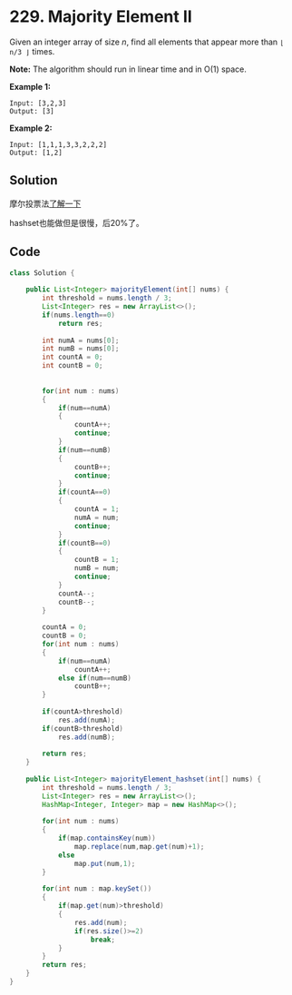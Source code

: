 # 229. Majority Element II

Given an integer array of size *n*, find all elements that appear more than `⌊ n/3 ⌋` times.

**Note:** The algorithm should run in linear time and in O(1) space.

**Example 1:**

```
Input: [3,2,3]
Output: [3]
```

**Example 2:**

```
Input: [1,1,1,3,3,2,2,2]
Output: [1,2]
```



## Solution

摩尔投票法[了解一下](https://www.zhihu.com/question/49973163)

hashset也能做但是很慢，后20%了。





## Code

```java
class Solution {
    
    public List<Integer> majorityElement(int[] nums) {
        int threshold = nums.length / 3;
        List<Integer> res = new ArrayList<>();
        if(nums.length==0)
            return res;
        
        int numA = nums[0];
        int numB = nums[0];
        int countA = 0;
        int countB = 0;
        
        
        for(int num : nums)
        {
            if(num==numA)
            {
                countA++;
                continue;
            }
            if(num==numB)
            {
                countB++;
                continue;
            }
            if(countA==0)
            {
                countA = 1;
                numA = num;
                continue;
            }
            if(countB==0)
            {
                countB = 1;
                numB = num;
                continue;
            }
            countA--;
            countB--;
        }
        
        countA = 0;
        countB = 0;
        for(int num : nums)
        {
            if(num==numA)
                countA++;
            else if(num==numB)
                countB++;
        }
        
        if(countA>threshold)
            res.add(numA);
        if(countB>threshold)
            res.add(numB);
        
        return res;
    }
    
    public List<Integer> majorityElement_hashset(int[] nums) {
        int threshold = nums.length / 3;
        List<Integer> res = new ArrayList<>();
        HashMap<Integer, Integer> map = new HashMap<>();
        
        for(int num : nums)
        {
            if(map.containsKey(num))
                map.replace(num,map.get(num)+1);
            else
                map.put(num,1);
        }
        
        for(int num : map.keySet())
        {
            if(map.get(num)>threshold)
            {
                res.add(num);
                if(res.size()>=2)
                    break;
            }
        }
        return res;        
    }
}
```

